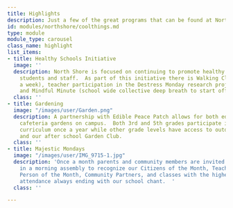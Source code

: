 ```yaml
---
title: Highlights
description: Just a few of the great programs that can be found at North Shore Elementary.
id: modules/northshore/coolthings.md
type: module
module_type: carousel
class_name: highlight
list_items:
- title: Healthy Schools Initiative
  image: ''
  description: North Shore is focused on continuing to promote healthy behaviors for
    students and staff.  As part of this initiative there is Walking Club (one morning
    a week), teacher participation in the Destress Monday research project, Recycling,
    and Mindful Minute (school wide collective deep breath to start off the day).
  class: ''
- title: Gardening
  image: "/images/user/Garden.png"
  description: A partnership with Edible Peace Patch allows for both educational and
    cafeteria gardens on campus.  Both 3rd and 5th grades participate in a garden
    curriculum once a year while other grade levels have access to outdoor learning
    and our after school Garden Club.
  class: ''
- title: Majestic Mondays
  image: "/images/user/IMG_9715-1.jpg"
  description: 'Once a month parents and community members are invited to participate
    in a morning assembly to recognize our Citizens of the Month, Teacher and Staff
    Person of the Month, Community Partners, and classes with the highest monthly
    attendance always ending with our school chant.  '
  class: ''

---
```

